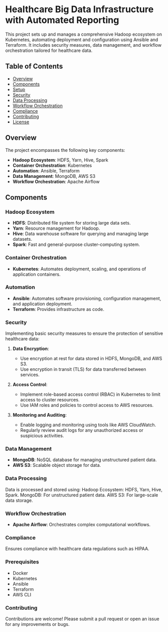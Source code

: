 # Healthcare Big Data Infrastructure with Automated Reporting

This project sets up and manages a comprehensive Hadoop ecosystem on Kubernetes, automating deployment and configuration using Ansible and Terraform. It includes security measures, data management, and workflow orchestration tailored for healthcare data.

## Table of Contents

- [Overview](#overview)
- [Components](#components)
- [Setup](#setup)
- [Security](#security)
- [Data Processing](#data-processing)
- [Workflow Orchestration](#workflow-orchestration)
- [Compliance](#compliance)
- [Contributing](#contributing)
- [License](#license)

## Overview

The project encompasses the following key components:

- **Hadoop Ecosystem**: HDFS, Yarn, Hive, Spark
- **Container Orchestration**: Kubernetes
- **Automation**: Ansible, Terraform
- **Data Management**: MongoDB, AWS S3
- **Workflow Orchestration**: Apache Airflow


## Components

### Hadoop Ecosystem

- **HDFS**: Distributed file system for storing large data sets.
- **Yarn**: Resource management for Hadoop.
- **Hive**: Data warehouse software for querying and managing large datasets.
- **Spark**: Fast and general-purpose cluster-computing system.

### Container Orchestration

- **Kubernetes**: Automates deployment, scaling, and operations of application containers.

### Automation

- **Ansible**: Automates software provisioning, configuration management, and application deployment.
- **Terraform**: Provides infrastructure as code.

### Security

Implementing basic security measures to ensure the protection of sensitive healthcare data:

1. **Data Encryption**:
    - Use encryption at rest for data stored in HDFS, MongoDB, and AWS S3.
    - Use encryption in transit (TLS) for data transferred between services.

2. **Access Control**:
    - Implement role-based access control (RBAC) in Kubernetes to limit access to cluster resources.
    - Use IAM roles and policies to control access to AWS resources.

3. **Monitoring and Auditing**:
    - Enable logging and monitoring using tools like AWS CloudWatch.
    - Regularly review audit logs for any unauthorized access or suspicious activities.

### Data Management

- **MongoDB**: NoSQL database for managing unstructured patient data.
- **AWS S3**: Scalable object storage for data.
### Data Processing

Data is processed and stored using:
Hadoop Ecosystem: HDFS, Yarn, Hive, Spark.
MongoDB: For unstructured patient data.
AWS S3: For large-scale data storage.

### Workflow Orchestration

- **Apache Airflow**: Orchestrates complex computational workflows.
### Compliance
Ensures compliance with healthcare data regulations such as HIPAA.



### Prerequisites

- Docker
- Kubernetes
- Ansible
- Terraform
- AWS CLI

### Contributing
Contributions are welcome! Please submit a pull request or open an issue for any improvements or bugs.
